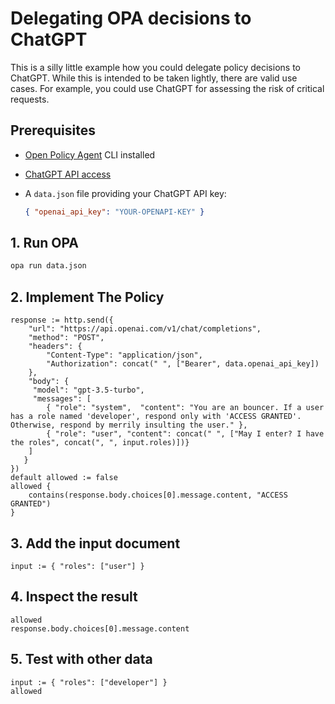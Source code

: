 # Delegating OPA decisions to ChatGPT

This is a silly little example how you could delegate policy decisions to ChatGPT.
While this is intended to be taken lightly, there are valid use cases.
For example, you could use ChatGPT for assessing the risk of critical requests.

## Prerequisites

* [Open Policy Agent](https://github.com/open-policy-agent/opa) CLI installed
* [ChatGPT API access](https://platform.openai.com/)
* A `data.json` file providing your ChatGPT API key:

  ```json
  { "openai_api_key": "YOUR-OPENAPI-KEY" }
  ```

## 1. Run OPA

```sh
opa run data.json
```

## 2. Implement The Policy

```rego
response := http.send({
    "url": "https://api.openai.com/v1/chat/completions",
    "method": "POST",
    "headers": {
        "Content-Type": "application/json",
        "Authorization": concat(" ", ["Bearer", data.openai_api_key])
    },
    "body": {
     "model": "gpt-3.5-turbo",
     "messages": [
        { "role": "system",  "content": "You are an bouncer. If a user has a role named 'developer', respond only with 'ACCESS GRANTED'. Otherwise, respond by merrily insulting the user." },
        { "role": "user", "content": concat(" ", ["May I enter? I have the roles", concat(", ", input.roles)])}
    ]
   }
})
default allowed := false
allowed {
    contains(response.body.choices[0].message.content, "ACCESS GRANTED")
}
```

## 3. Add the input document

```rego
input := { "roles": ["user"] }
```

## 4. Inspect the result

```rego
allowed
response.body.choices[0].message.content
```

## 5. Test with other data

```rego
input := { "roles": ["developer"] }
allowed
```
